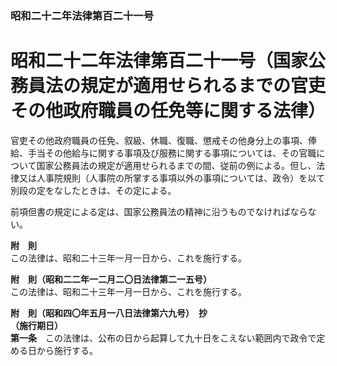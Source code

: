 ### 昭和二十二年法律第百二十一号  
# 昭和二十二年法律第百二十一号（国家公務員法の規定が適用せられるまでの官吏その他政府職員の任免等に関する法律）  
  
官吏その他政府職員の任免、叙級、休職、復職、懲戒その他身分上の事項、俸給、手当その他給与に関する事項及び服務に関する事項については、その官職について国家公務員法の規定が適用せられるまでの間、従前の例による。但し、法律又は人事院規則（人事院の所掌する事項以外の事項については、政令）を以て別段の定をなしたときは、その定による。  
  
前項但書の規定による定は、国家公務員法の精神に沿うものでなければならない。  
  
**附　則**  
この法律は、昭和二十三年一月一日から、これを施行する。  
  
**附　則（昭和二二年一二月二〇日法律第二一五号）**  
この法律は、昭和二十三年一月一日から、これを施行する。  
  
**附　則（昭和四〇年五月一八日法律第六九号）　抄**  
**（施行期日）**  
**第一条**　この法律は、公布の日から起算して九十日をこえない範囲内で政令で定める日から施行する。  
  
